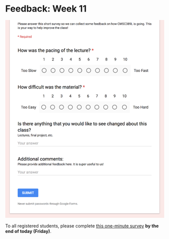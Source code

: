 # Feedback: Week 11

[![Feedback Survey](../../media/feedback/feedback-short.png)](http://ter.ps/389L11)

To all registered students, please complete [this one-minute survey](http://ter.ps/389L11) **by the end of today (Friday)**.
